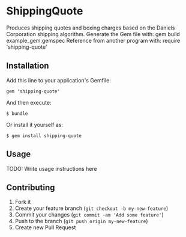 # ShippingQuote

Produces shipping quotes and boxing charges based on the Daniels Corporation shipping algorithm.
Generate the Gem file with: gem build example_gem.gemspec
Reference from another program with: require 'shipping-quote'

## Installation

Add this line to your application's Gemfile:

    gem 'shipping-quote'

And then execute:

    $ bundle

Or install it yourself as:

    $ gem install shipping-quote

## Usage

TODO: Write usage instructions here

## Contributing

1. Fork it
2. Create your feature branch (`git checkout -b my-new-feature`)
3. Commit your changes (`git commit -am 'Add some feature'`)
4. Push to the branch (`git push origin my-new-feature`)
5. Create new Pull Request
